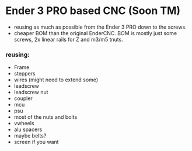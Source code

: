 # Ender 3 PRO based CNC (Soon TM)

- reusing as much as possible from the Ender 3 PRO down to the screws.
- cheaper BOM than the original EnderCNC. BOM is mostly just some screws, 2x linear rails for Z and m3/m5 tnuts. 

### reusing:
* Frame
* steppers
* wires (might need to extend some)
* leadscrew
* leadscrew nut
* coupler
* mcu
* psu
* most of the nuts and bolts
* vwheels
* alu spacers
* maybe belts?
* screen if you want
